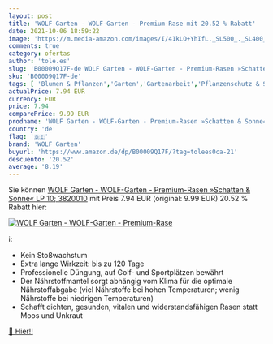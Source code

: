 ```yaml
---
layout: post
title: 'WOLF Garten - WOLF-Garten - Premium-Rase mit 20.52 % Rabatt'
date: 2021-10-06 18:59:22
image: 'https://m.media-amazon.com/images/I/41kLO+YhIfL._SL500_._SL400_.jpg'
comments: true
category: ofertas
author: 'tole.es'
slug: 'B00009Q17F-de WOLF Garten - WOLF-Garten - Premium-Rasen »Schatten &...'
sku: 'B00009Q17F-de'
tags: [ 'Blumen & Pflanzen','Garten','Gartenarbeit','Pflanzenschutz & Schädlingsbekämpfung','Regular Stores','Shops','Unkrautvernichter','Unkrautvernichtung','wolf garten', ]
actualPrice: 7.94 EUR
currency: EUR
price: 7.94
comparePrice: 9.99 EUR
prodname: 'WOLF Garten - WOLF-Garten - Premium-Rasen »Schatten & Sonne« LP 10; 3820010'
country: 'de'
flag: '🇩🇪'
brand: 'WOLF Garten'
buyurl: 'https://www.amazon.de/dp/B00009Q17F/?tag=tolees0ca-21'
descuento: '20.52'
average: '8.19'
---
```


Sie können [WOLF Garten - WOLF-Garten - Premium-Rasen »Schatten & Sonne« LP 10; 3820010](https://www.amazon.de/dp/B00009Q17F/?tag=tolees0ca-21) mit Preis 7.94 EUR (original: 9.99 EUR) 20.52 % Rabatt hier:

[![WOLF Garten - WOLF-Garten - Premium-Rase](https://m.media-amazon.com/images/I/41kLO+YhIfL._SL500_._SL400_.jpg)](https://www.amazon.de/dp/B00009Q17F/?tag=tolees0ca-21)

ℹ️:

- Kein Stoßwachstum
- Extra lange Wirkzeit: bis zu 120 Tage
- Professionelle Düngung, auf Golf- und Sportplätzen bewährt
- Der Nährstoffmantel sorgt abhängig vom Klima für die optimale Nährstoffabgabe (viel Nährstoffe bei hohen Temperaturen; wenig Nährstoffe bei niedrigen Temperaturen)
- Schafft dichten, gesunden, vitalen und widerstandsfähigen Rasen statt Moos und Unkraut

[🛒 Hier!!](https://www.amazon.de/dp/B00009Q17F/?tag=tolees0ca-21)
